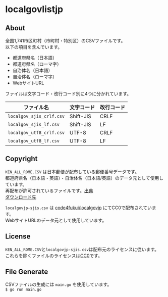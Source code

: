 # localgovlistjp
## About
全国1,741市区町村（市町村・特別区）のCSVファイルです。  
以下の項目を含んでいます。
- 都道府県名（日本語）
- 都道府県名（ローマ字）
- 自治体名（日本語）
- 自治体名（ローマ字）
- WebサイトURL

ファイルは文字コード・改行コード別に4つに分かれています。

|ファイル名|文字コード|改行コード|
|---|---|---|
|`localgov_sjis_crlf.csv`|Shift-JIS|CRLF|
|`localgov_sjis_lf.csv`|Shift-JIS|LF|
|`localgov_utf8_crlf.csv`|UTF-8|CRLF|
|`localgov_utf8_lf.csv`|UTF-8|LF|

## Copyright
`KEN_ALL_ROME.CSV` は日本郵便が配布している郵便番号データです。  
都道府県名（日本語・英語）・自治体名（日本語/英語）のデータ元として使用しています。  
再配布が許可されているファイルです。[出典](https://www.post.japanpost.jp/zipcode/dl/readme_ro.html)  
[ダウンロード先](https://www.post.japanpost.jp/zipcode/dl/roman-zip.html)

`localgovjp-sjis.csv` は [code4fukui/localgovjp](https://github.com/code4fukui/localgovjp) にてCC0で配布されています。  
WebサイトURLのデータ元として使用しています。

## License
`KEN_ALL_ROME.CSV`と`localgovjp-sjis.csv`は配布元のライセンスに従います。  
これらを除くファイルのライセンスは[CC0](https://github.com/kebhr/localgovlistjp/blob/master/LICENSE)です。

## File Generate
CSVファイルの生成には `main.go` を使用しています。  
`$ go run main.go`
